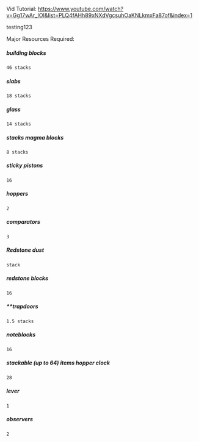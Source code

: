 Vid Tutorial: https://www.youtube.com/watch?v=Gg17wAr_IOI&list=PLQ4fAHh89xNXdVgcsuhOaKNLkmxFa87of&index=1

testing123

Major Resources Required:
##### building blocks
	46 stacks

##### slabs
	18 stacks

##### glass
	14 stacks

##### stacks magma blocks
	8 stacks

##### sticky pistons
	16

##### hoppers
	2

##### comparators
	3

##### Redstone dust
	stack

##### redstone blocks
	16

##### **trapdoors 
	1.5 stacks

##### noteblocks 
	16
	
##### stackable (up to 64) items hopper clock 
	28

##### lever
	1

##### observers
	2